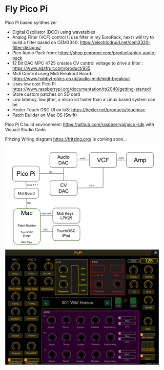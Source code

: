 # Fly Pico Pi
Pico Pi based synthesizer

- Digital Oscillator (DCO) using wavetables
- Analog Filter (VCF) control (I use filter in my EuroRack, next i will try to build a filter based on CEM3340:  https://electricdruid.net/cem3320-filter-designs/
- Pico Audio Pack from: https://shop.pimoroni.com/products/pico-audio-pack
- 12 Bit DAC MPC 4725 creates CV control voltage to drive a filter : https://www.adafruit.com/product/935
- Midi Control using Midi Breakout Board: https://www.hobbytronics.co.uk/audio-midi/midi-breakout
- Uses low cost Pico Pi https://www.raspberrypi.org/documentation/rp2040/getting-started/
- Store custom patches on SD card
- Low latency, low jitter, a micro ist faster than a Linux based system can be
- Hexler Touch OSC UI on IoS:  https://hexler.net/products/touchosc
- Patch Builder on Mac OS (Swift)


Pico Pi C build environment: https://github.com/raspberrypi/pico-sdk with Visuasl Studio Code

Fritzing Wiring diagram https://fritzing.org/ is coming soon...

<img src="img/testsetup.png" />
<img src="img/ui.png" />


